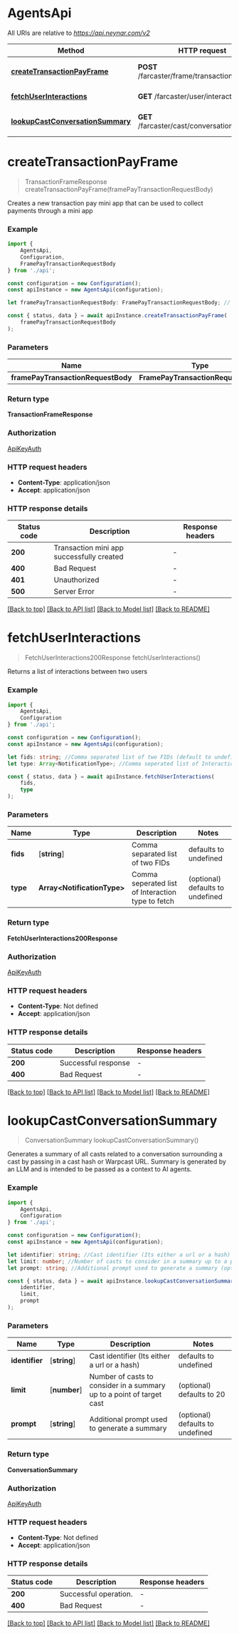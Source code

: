 # AgentsApi

All URIs are relative to *https://api.neynar.com/v2*

|Method | HTTP request | Description|
|------------- | ------------- | -------------|
|[**createTransactionPayFrame**](#createtransactionpayframe) | **POST** /farcaster/frame/transaction/pay | Create transaction pay mini app|
|[**fetchUserInteractions**](#fetchuserinteractions) | **GET** /farcaster/user/interactions | User interactions|
|[**lookupCastConversationSummary**](#lookupcastconversationsummary) | **GET** /farcaster/cast/conversation/summary | Cast conversation summary|

# **createTransactionPayFrame**
> TransactionFrameResponse createTransactionPayFrame(framePayTransactionRequestBody)

Creates a new transaction pay mini app that can be used to collect payments through a mini app

### Example

```typescript
import {
    AgentsApi,
    Configuration,
    FramePayTransactionRequestBody
} from './api';

const configuration = new Configuration();
const apiInstance = new AgentsApi(configuration);

let framePayTransactionRequestBody: FramePayTransactionRequestBody; //

const { status, data } = await apiInstance.createTransactionPayFrame(
    framePayTransactionRequestBody
);
```

### Parameters

|Name | Type | Description  | Notes|
|------------- | ------------- | ------------- | -------------|
| **framePayTransactionRequestBody** | **FramePayTransactionRequestBody**|  | |


### Return type

**TransactionFrameResponse**

### Authorization

[ApiKeyAuth](../README.md#ApiKeyAuth)

### HTTP request headers

 - **Content-Type**: application/json
 - **Accept**: application/json


### HTTP response details
| Status code | Description | Response headers |
|-------------|-------------|------------------|
|**200** | Transaction mini app successfully created |  -  |
|**400** | Bad Request |  -  |
|**401** | Unauthorized |  -  |
|**500** | Server Error |  -  |

[[Back to top]](#) [[Back to API list]](../README.md#documentation-for-api-endpoints) [[Back to Model list]](../README.md#documentation-for-models) [[Back to README]](../README.md)

# **fetchUserInteractions**
> FetchUserInteractions200Response fetchUserInteractions()

Returns a list of interactions between two users

### Example

```typescript
import {
    AgentsApi,
    Configuration
} from './api';

const configuration = new Configuration();
const apiInstance = new AgentsApi(configuration);

let fids: string; //Comma separated list of two FIDs (default to undefined)
let type: Array<NotificationType>; //Comma seperated list of Interaction type to fetch (optional) (default to undefined)

const { status, data } = await apiInstance.fetchUserInteractions(
    fids,
    type
);
```

### Parameters

|Name | Type | Description  | Notes|
|------------- | ------------- | ------------- | -------------|
| **fids** | [**string**] | Comma separated list of two FIDs | defaults to undefined|
| **type** | **Array&lt;NotificationType&gt;** | Comma seperated list of Interaction type to fetch | (optional) defaults to undefined|


### Return type

**FetchUserInteractions200Response**

### Authorization

[ApiKeyAuth](../README.md#ApiKeyAuth)

### HTTP request headers

 - **Content-Type**: Not defined
 - **Accept**: application/json


### HTTP response details
| Status code | Description | Response headers |
|-------------|-------------|------------------|
|**200** | Successful response |  -  |
|**400** | Bad Request |  -  |

[[Back to top]](#) [[Back to API list]](../README.md#documentation-for-api-endpoints) [[Back to Model list]](../README.md#documentation-for-models) [[Back to README]](../README.md)

# **lookupCastConversationSummary**
> ConversationSummary lookupCastConversationSummary()

Generates a summary of all casts related to a conversation surrounding a cast by passing in a cast hash or Warpcast URL.  Summary is generated by an LLM and is intended to be passed as a context to AI agents. 

### Example

```typescript
import {
    AgentsApi,
    Configuration
} from './api';

const configuration = new Configuration();
const apiInstance = new AgentsApi(configuration);

let identifier: string; //Cast identifier (Its either a url or a hash) (default to undefined)
let limit: number; //Number of casts to consider in a summary up to a point of target cast (optional) (default to 20)
let prompt: string; //Additional prompt used to generate a summary (optional) (default to undefined)

const { status, data } = await apiInstance.lookupCastConversationSummary(
    identifier,
    limit,
    prompt
);
```

### Parameters

|Name | Type | Description  | Notes|
|------------- | ------------- | ------------- | -------------|
| **identifier** | [**string**] | Cast identifier (Its either a url or a hash) | defaults to undefined|
| **limit** | [**number**] | Number of casts to consider in a summary up to a point of target cast | (optional) defaults to 20|
| **prompt** | [**string**] | Additional prompt used to generate a summary | (optional) defaults to undefined|


### Return type

**ConversationSummary**

### Authorization

[ApiKeyAuth](../README.md#ApiKeyAuth)

### HTTP request headers

 - **Content-Type**: Not defined
 - **Accept**: application/json


### HTTP response details
| Status code | Description | Response headers |
|-------------|-------------|------------------|
|**200** | Successful operation. |  -  |
|**400** | Bad Request |  -  |

[[Back to top]](#) [[Back to API list]](../README.md#documentation-for-api-endpoints) [[Back to Model list]](../README.md#documentation-for-models) [[Back to README]](../README.md)

